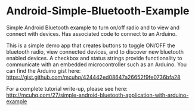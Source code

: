 # Android-Simple-Bluetooth-Example
Simple Android Bluetooth example to turn on/off radio and to view and connect with devices. Has associated code to connect to an Arduino.

This is a simple demo app that creates buttons to toggle ON/OFF the bluetooth radio, view connected devices, and to discover new bluetooth enabled devices.
A checkbox and status strings provide functionality to communicate with an embedded microcontroller such as an Arduino. You can find the Arduino gist here: https://gist.github.com/mcuhq/424442ed08647a26652f9fe0736bfa28

For a complete tutorial write-up, please see here: http://mcuhq.com/27/simple-android-bluetooth-application-with-arduino-example
